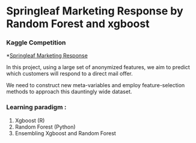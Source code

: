 # Springleaf Marketing Response by Random Forest and xgboost

### Kaggle Competition
*[Springleaf Marketing Response]

[Springleaf Marketing Response]:<https://www.kaggle.com/c/springleaf-marketing-response>

In this project, using a large set of anonymized features, we aim to predict which customers will respond to a direct mail offer.

We need to construct new meta-variables and employ feature-selection methods to approach this dauntingly wide dataset.


### Learning paradigm :

1.	Xgboost (R)
2.  Random Forest (Python)
3.	Ensembling Xgboost and Random Forest
